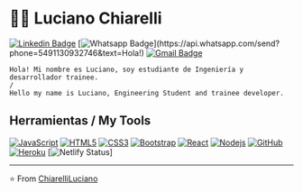 # :man_technologist: Luciano Chiarelli

[![Linkedin Badge](https://img.shields.io/badge/-LinkedIn-blue?style=flat-square&logo=Linkedin&logoColor=white&link=https://www.linkedin.com/in/luciano-chiarelli-b6aa8bb8/)](https://www.linkedin.com/in/luciano-chiarelli-b6aa8bb8/)
[![Whatsapp Badge](https://img.shields.io/badge/-Whatsapp-4CA143?style=flat-square&labelColor=4CA143&logo=whatsapp&logoColor=white&link=https://api.whatsapp.com/send?phone=5491130932746&text=Hola!)](https://api.whatsapp.com/send?phone=5491130932746&text=Hola!)
[![Gmail Badge](https://img.shields.io/badge/-Gmail-c14438?style=flat-square&logo=Gmail&logoColor=white&link=mailto:luciano.miguel.ch95@gmail.com)](mailto:luciano.miguel.ch95@gmail.com)

    Hola! Mi nombre es Luciano, soy estudiante de Ingeniería y desarrollador trainee.
    /
    Hello my name is Luciano, Engineering Student and trainee developer.

## Herramientas / My Tools

[![JavaScript](https://img.shields.io/badge/-JavaScript-black?style=flat-square&logo=javascript&link=https://github.com/ChiarelliLuciano/)](https://github.com/ChiarelliLuciano/)
[![HTML5](https://img.shields.io/badge/-HTML5-E34F26?style=flat-square&logo=html5&logoColor=white&link=https://github.com/ChiarelliLuciano/)](https://github.com/ChiarelliLuciano/)
[![CSS3](https://img.shields.io/badge/-CSS3-1572B6?style=flat-square&logo=css3&link=https://github.com/ChiarelliLuciano/)](https://github.com/ChiarelliLuciano/)
[![Bootstrap](https://img.shields.io/badge/-Bootstrap-563D7C?style=flat-square&logo=bootstrap&link=https://github.com/ChiarelliLuciano/)](https://github.com/ChiarelliLuciano/)
[![React](https://img.shields.io/badge/-React-black?style=flat-square&logo=react&link=https://github.com/ChiarelliLuciano/)](https://github.com/ChiarelliLuciano/)
[![Nodejs](https://img.shields.io/badge/-Nodejs-black?style=flat-square&logo=Node.js&link=https://github.com/ChiarelliLuciano/)](https://github.com/ChiarelliLuciano/)
[![GitHub](https://img.shields.io/badge/-GitHub-181717?style=flat-square&logo=github&link=https://github.com/ChiarelliLuciano/)](https://github.com/ChiarelliLuciano/)
[![Heroku](https://img.shields.io/badge/-Heroku-430098?style=flat-square&logo=heroku&link=https://github.com/ChiarelliLuciano/)](https://github.com/ChiarelliLuciano/)
[![Netlify Status](https://api.netlify.com/api/v1/badges/831d7ab3-0b4c-42be-8cff-fdb490c6495a/deploy-status)]

---

⭐️ From [ChiarelliLuciano](https://github.com/ChiarelliLuciano)
